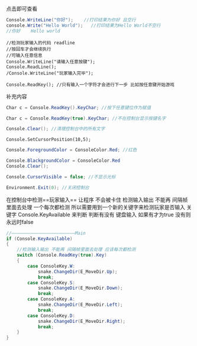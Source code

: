点击即可查看
``` csharp 控制台打印
Console.WriteLine("你好");	//打印结果为你好 且空行
console.Write("Hello World");	//打印结果为Hello World不空行
//你好	Hello world
```
```csharp检测玩家输入代码 ReadLine
//检测玩家输入的代码 readline
//按回车才会继续执行
//可输入任意信息
Console.WriteLine("请输入任意按键");
Console.ReadLine();
/Console.WriteLine("玩家输入完毕");
```
```csharp检测玩家键盘输入单一字符 ReadKey
Console.ReadKey(); //只有输入一个字符才会进行下一步 比如按任意键开始游戏
```
补充内容
```csharp 输入一个键并赋值
Char c = Console.ReadKey().KeyChar;	//按下任意键位作为赋值
```
``` csharp 输入一个键并赋值 不在控制台显示
Char c = Console.ReadKey(true).KeyChar; //不在控制台显示按键名字
```
```csharp 清理控制台
Console.Clear(); //清理控制台中的所有文字
```
```csharp设置光标在控制台中的位置 左上角为0，0 右侧是x正方向 下方是y正方向
Console.SetCursorPosition(10,5);
```
```csharp 设置字体颜色
Console.ForegroundColor = ConsoleColor.Red; //红色
```
```csharp 设置控制台背景色 需要配合clear使用
Console.BlackgroundColor = ConsoleColor.Red
Console.Clear();
```
```csharp 光标显现
Console.CursorVisible = false; //不显示光标 
```
```csharp
Environment.Exit(0); //关闭控制台
```

在控制台中检测==玩家输入== 让程序 不会被卡住
检测输入输出 不能再 间隔帧里面去处理 一个每次都检测
所以需要用到一个新的关键字来检测玩家是否输入 关键字 Console.KeyAvailable 来判断
判断有没有 键盘输入 如果有才为true 没有则永远时false
```csharp
//————————————————————————Main
if (Console.KeyAvailable)
{
    //检测输入输出 不能再 间隔帧里面去处理 应该每次都检测
    switch (Console.ReadKey(true).Key)
    {
        case ConsoleKey.W:
            snake.ChangeDir(E_MoveDir.Up);
            break;
        case ConsoleKey.S:
            snake.ChangeDir(E_MoveDir.Down);
            break;
        case ConsoleKey.A:
            snake.ChangeDir(E_MoveDir.Left);
            break;
        case ConsoleKey.D:
            snake.ChangeDir(E_MoveDir.Right);
            break;
    }
}
```
